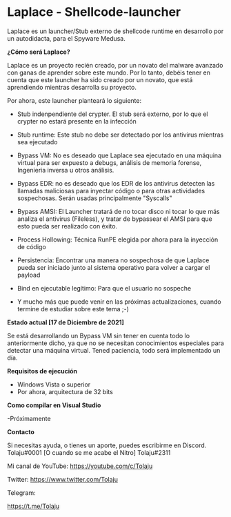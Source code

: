 # Laplace - Shellcode-launcher
Laplace es un launcher/Stub externo de shellcode runtime en desarrollo por un autodidacta, para el Spyware Medusa.

**¿Cómo será Laplace?**

Laplace es un proyecto recién creado, por un novato del malware avanzado con ganas de aprender sobre este mundo. Por lo tanto, debéis tener en cuenta que
este launcher ha sido creado por un novato, que está aprendiendo mientras desarrolla su proyecto.

Por ahora, este launcher planteará lo siguiente:

- Stub indenpendiente del crypter. El stub será externo, por lo que el crypter no estará presente en la infección

- Stub runtime: Este stub no debe ser detectado por los antivirus mientras sea ejecutado

- Bypass VM: No es deseado que Laplace sea ejecutado en una máquina virtual para ser expuesto a debugs, análisis de memoria forense, Ingenieria inversa u otros análisis.

- Bypass EDR: no es deseado que los EDR de los antivirus detecten las llamadas maliciosas para inyectar código o para otras actividades sospechosas. Serán usadas principalmente "Syscalls"

- Bypass AMSI: El Launcher tratará de no tocar disco ni tocar lo que más analiza el antivirus (Fileless), y tratar de bypassear el AMSI para que esto pueda ser realizado con éxito.

- Process Hollowing: Técnica RunPE elegida por ahora para la inyección de código

- Persistencia: Encontrar una manera no sospechosa de que Laplace pueda ser iniciado junto al sistema operativo para volver a cargar el payload

- Bind en ejecutable legítimo: Para que el usuario no sospeche

- Y mucho más que puede venir en las próximas actualizaciones, cuando termine de estudiar sobre este tema ;-)

**Estado actual [17 de Diciembre de 2021]**

Se está desarrollando un Bypass VM sin tener en cuenta todo lo anteriormente dicho, ya que no se necesitan conocimientos especiales para detectar una máquina virtual. Tened paciencia, todo será implementado un día.

**Requisitos de ejecución**

- Windows Vista o superior
- Por ahora, arquitectura de 32 bits

**Como compilar en Visual Studio**

-Próximamente


**Contacto**

Si necesitas ayuda, o tienes un aporte, puedes escribirme en Discord. Tolaju#0001 [O cuando se me acabe el Nitro] Tolaju#2311

Mi canal de YouTube: https://youtube.com/c/Tolaju

Twitter: https://www.twitter.com/Tolaju

Telegram:

https://t.me/Tolaju


